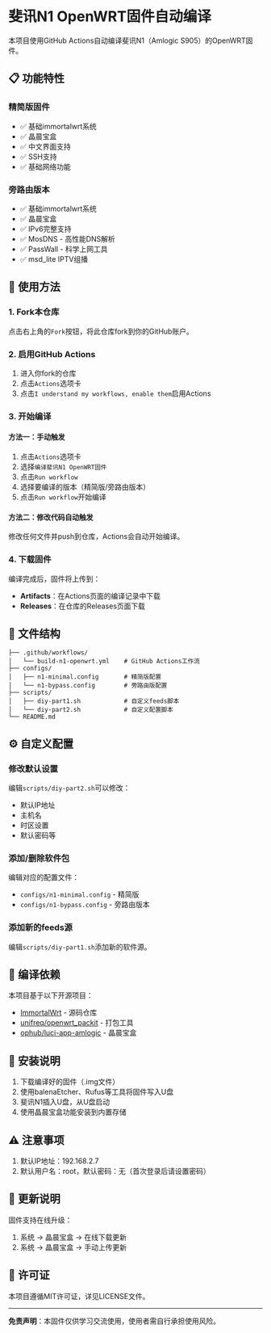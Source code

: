# 斐讯N1 OpenWRT固件自动编译

本项目使用GitHub Actions自动编译斐讯N1（Amlogic S905）的OpenWRT固件。

## 📋 功能特性

### 精简版固件
- ✅ 基础immortalwrt系统
- ✅ 晶晨宝盒
- ✅ 中文界面支持
- ✅ SSH支持
- ✅ 基础网络功能

### 旁路由版本
- ✅ 基础immortalwrt系统
- ✅ 晶晨宝盒
- ✅ IPv6完整支持
- ✅ MosDNS - 高性能DNS解析
- ✅ PassWall - 科学上网工具
- ✅ msd_lite IPTV组播

## 🚀 使用方法

### 1. Fork本仓库
点击右上角的`Fork`按钮，将此仓库fork到你的GitHub账户。

### 2. 启用GitHub Actions
1. 进入你fork的仓库
2. 点击`Actions`选项卡
3. 点击`I understand my workflows, enable them`启用Actions

### 3. 开始编译
#### 方法一：手动触发
1. 点击`Actions`选项卡
2. 选择`编译斐讯N1 OpenWRT固件`
3. 点击`Run workflow`
4. 选择要编译的版本（精简版/旁路由版本）
5. 点击`Run workflow`开始编译

#### 方法二：修改代码自动触发
修改任何文件并push到仓库，Actions会自动开始编译。

### 4. 下载固件
编译完成后，固件将上传到：
- **Artifacts**：在Actions页面的编译记录中下载
- **Releases**：在仓库的Releases页面下载

## 📁 文件结构

```
├── .github/workflows/
│   └── build-n1-openwrt.yml    # GitHub Actions工作流
├── configs/
│   ├── n1-minimal.config       # 精简版配置
│   └── n1-bypass.config        # 旁路由版配置
├── scripts/
│   ├── diy-part1.sh            # 自定义feeds脚本
│   └── diy-part2.sh            # 自定义配置脚本
└── README.md
```

## ⚙️ 自定义配置

### 修改默认设置
编辑`scripts/diy-part2.sh`可以修改：
- 默认IP地址
- 主机名
- 时区设置
- 默认密码等

### 添加/删除软件包
编辑对应的配置文件：
- `configs/n1-minimal.config` - 精简版
- `configs/n1-bypass.config` - 旁路由版本

### 添加新的feeds源
编辑`scripts/diy-part1.sh`添加新的软件源。

## 🔧 编译依赖

本项目基于以下开源项目：
- [ImmortalWrt](https://github.com/immortalwrt/immortalwrt) - 源码仓库
- [unifreq/openwrt_packit](https://github.com/unifreq/openwrt_packit) - 打包工具
- [ophub/luci-app-amlogic](https://github.com/ophub/luci-app-amlogic) - 晶晨宝盒

## 📖 安装说明

1. 下载编译好的固件（.img文件）
2. 使用balenaEtcher、Rufus等工具将固件写入U盘
3. 斐讯N1插入U盘，从U盘启动
4. 使用晶晨宝盒功能安装到内置存储

## ⚠️ 注意事项

1. 默认IP地址：192.168.2.7
4. 默认用户名：root，默认密码：无（首次登录后请设置密码）

## 🔄 更新说明

固件支持在线升级：
1. 系统 → 晶晨宝盒 → 在线下载更新
2. 系统 → 晶晨宝盒 → 手动上传更新


## 📄 许可证

本项目遵循MIT许可证，详见LICENSE文件。

---

**免责声明**：本固件仅供学习交流使用，使用者需自行承担使用风险。 
